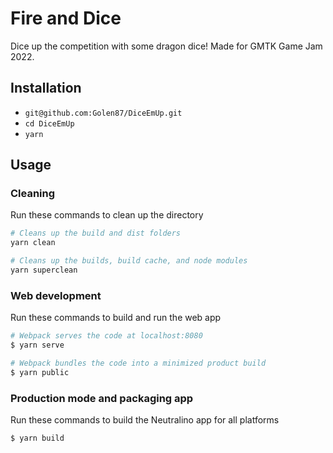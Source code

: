 # Fire and Dice

Dice up the competition with some dragon dice! Made for GMTK Game Jam 2022.

## Installation

* `git@github.com:Golen87/DiceEmUp.git`
* `cd DiceEmUp`
* `yarn`

## Usage

### Cleaning
Run these commands to clean up the directory
``` bash
# Cleans up the build and dist folders
yarn clean

# Cleans up the builds, build cache, and node modules
yarn superclean
```

### Web development
Run these commands to build and run the web app
``` bash
# Webpack serves the code at localhost:8080
$ yarn serve

# Webpack bundles the code into a minimized product build
$ yarn public
```

### Production mode and packaging app
Run these commands to build the Neutralino app for all platforms
``` bash
$ yarn build
```